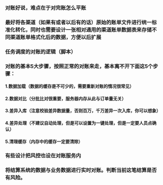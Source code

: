### 对账好说，难点在于对完账怎么平账

### 最好将各渠道（如果有或者以后有的话）原始的账单文件进行统一标准化转化，同时也需要设计一张相对通用的渠道账单数据表来存储不同渠道账单格式化后的数据，方便以后扩展

### 任务调度的对账的逻辑（脚本）
###	对账的基本5大步骤，按照正常的对账来走，基本离不开下面这5个步骤：
####	1.数据加载（数据的缓存是不可少的，需要重新对账的情况很常见）
####	2.数据对比（分批比对很重要，服务器内存从此与订单量无关）
####	3.差异入库（注意校验差异数据量，否则百万，千万差异一次入库，你可以想象）
####	4.差异处理（不建议自动处理，但是可以设置为一键处理，但是一定要人员点确认）
####	5.清理缓存（内存中的缓存一定要清除）

### 有些设计把风控也设在对账服务内
### 将结算系统的数据与业务数据进行实时对账。判断当前这笔结算是否有风险。
####
####
####
####
####
####